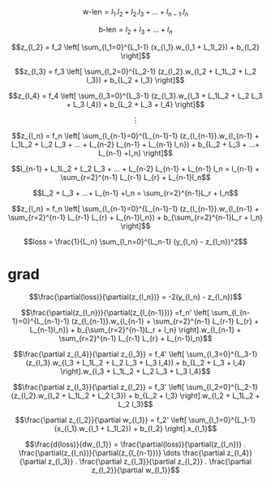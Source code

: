 $$\text{w-len} = l_1.l_2 + l_2.l_3 + ... + l_{n-1}.l_n$$

$$\text{b-len} = l_2 + l_3 + ... + l_n$$

$$z_{l_2} = f_2 \left[ \sum_{l_1=0}^{L_1-1} (x_{l_1}.w_{l_1 + L_1l_2}) + b_{l_2} \right]$$

$$z_{l_3} = f_3 \left[ \sum_{l_2=0}^{L_2-1} (z_{l_2}.w_{l_2 + L_1L_2 + L_2 l_3}) + b_{L_2 + l_3} \right]$$

$$z_{l_4} = f_4 \left[ \sum_{l_3=0}^{L_3-1} (z_{l_3}.w_{l_3 + L_1L_2 + L_2 L_3 + L_3 l_4}) + b_{L_2 + L_3 + l_4} \right]$$

$$\vdots$$

$$z_{l_n} = f_n \left[ \sum_{l_{n-1}=0}^{L_{n-1}-1} (z_{l_{n-1}}.w_{l_{n-1} + L_1L_2 + L_2 L_3 + ... + L_{n-2} L_{n-1} + L_{n-1} l_n}) + b_{L_2 + L_3 + ...+ L_{n-1} +l_n} \right]$$

$$l_{n-1} + L_1L_2 + L_2 L_3 + ... + L_{n-2} L_{n-1} + L_{n-1} l_n = l_{n-1} + \sum_{r=2}^{n-1} L_{r-1} L_{r} + L_{n-1}l_n$$

$$L_2 + L_3 + ...+ L_{n-1} +l_n = \sum_{r=2}^{n-1}L_r + l_n$$

$$z_{l_n} = f_n \left[ \sum_{l_{n-1}=0}^{L_{n-1}-1} (z_{l_{n-1}}.w_{l_{n-1} + \sum_{r=2}^{n-1} L_{r-1} L_{r} + L_{n-1}l_n}) + b_{\sum_{r=2}^{n-1}L_r + l_n} \right]$$

$$loss = \frac{1}{L_n} \sum_{l_n=0}^{L_n-1} (y_{l_n} - z_{l_n})^2$$

# grad

$$\frac{\partial(loss)}{\partial(z_{l_n})} = -2(y_{l_n} - z_{l_n})$$

$$\frac{\partial(z_{l_n})}{\partial(z_{l_{n-1}})} =f_n' \left[ \sum_{l_{n-1}=0}^{L_{n-1}-1} (z_{l_{n-1}}.w_{l_{n-1} + \sum_{r=2}^{n-1} L_{r-1} L_{r} + L_{n-1}l_n}) + b_{\sum_{r=2}^{n-1}L_r + l_n} \right].w_{l_{n-1} + \sum_{r=2}^{n-1} L_{r-1} L_{r} + L_{n-1}l_n}$$

$$\frac{\partial z_{l_4}}{\partial z_{l_3}} = f_4' \left[ \sum_{l_3=0}^{L_3-1} (z_{l_3}.w_{l_3 + L_1L_2 + L_2 L_3 + L_3 l_4}) + b_{L_2 + L_3 + l_4} \right].w_{l_3 + L_1L_2 + L_2 L_3 + L_3 l_4}$$

$$\frac{\partial z_{l_3}}{\partial z_{l_2}} = f_3' \left[ \sum_{l_2=0}^{L_2-1} (z_{l_2}.w_{l_2 + L_1L_2 + L_2 l_3}) + b_{L_2 + l_3} \right].w_{l_2 + L_1L_2 + L_2 l_3}$$

$$\frac{\partial z_{l_2}}{\partial w_{l_1}} = f_2' \left[ \sum_{l_1=0}^{L_1-1} (x_{l_1}.w_{l_1 + L_1l_2}) + b_{l_2} \right].x_{l_1}$$

$$\frac{d(loss)}{dw_{l_1}} = \frac{\partial(loss)}{\partial(z_{l_n})} . \frac{\partial(z_{l_n})}{\partial(z_{l_{n-1}})} \dots \frac{\partial z_{l_4}}{\partial z_{l_3}} . \frac{\partial z_{l_3}}{\partial z_{l_2}} . \frac{\partial z_{l_2}}{\partial w_{l_1}}$$
